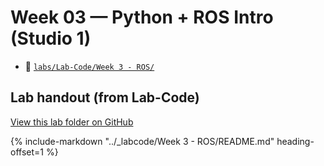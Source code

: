# Week 03 — Python + ROS Intro (Studio 1)

- 📁 [`labs/Lab-Code/Week 3 - ROS/`](../Lab-Code/Week%203%20-%20ROS/)
<!--
--8<-- "labs/Lab-Code/Week 3 - ROS/README.md"
-->

<!-- BEGIN:AUTO-INCLUDE-README -->
## Lab handout (from Lab-Code)

[View this lab folder on GitHub](https://github.com/ENME480/Lab-Code/tree/main/Week%203%20-%20ROS)

{% include-markdown "../_labcode/Week 3 - ROS/README.md" heading-offset=1 %}
<!-- END:AUTO-INCLUDE-README -->
